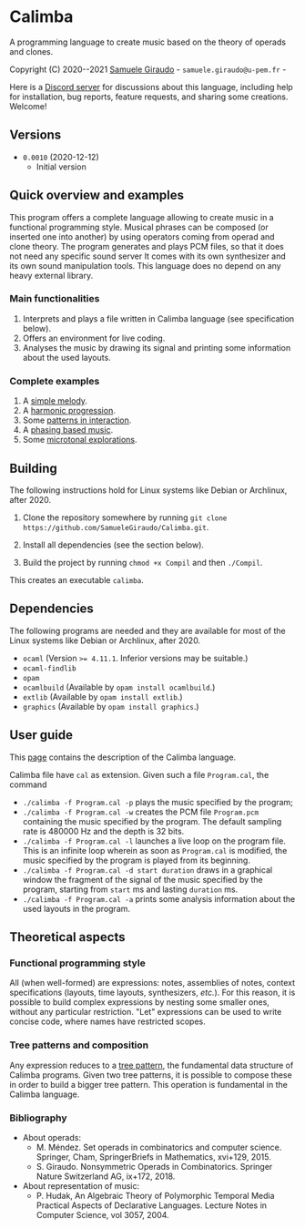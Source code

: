 # Calimba
A programming language to create music based on the theory of operads and clones.

Copyright (C) 2020--2021 [Samuele Giraudo](https://igm.univ-mlv.fr/~giraudo/) -
`samuele.giraudo@u-pem.fr` -


Here is a [Discord server](https://discord.gg/n6Du2Q4QFb) for discussions about this
language, including help for installation, bug reports, feature requests, and sharing some
creations. Welcome!


## Versions
+ `0.0010` (2020-12-12)
    + Initial version


## Quick overview and examples
This program offers a complete language allowing to create music in a functional programming
style. Musical phrases can be composed (or inserted one into another) by using operators
coming from operad and clone theory. The program generates and plays PCM files, so that it
does not need any specific sound server It comes with its own synthesizer and its own sound
manipulation tools. This language does no depend on any heavy external library.


### Main functionalities
1. Interprets and plays a file written in Calimba language (see specification below).
1. Offers an environment for live coding.
1. Analyses the music by drawing its signal and printing some information about the used
   layouts.


### Complete examples
1. A [simple melody](Examples/SimpleMelody.cal).
1. A [harmonic progression](Examples/HarmonicProgression.cal).
1. Some [patterns in interaction](Examples/PatternsInteraction.cal).
1. A [phasing based music](Examples/Phasing.cal).
1. Some [microtonal explorations](Examples/MicrotonalExplorations.cal).


## Building
The following instructions hold for Linux systems like Debian or Archlinux, after 2020.

1. Clone the repository somewhere by running
   `git clone https://github.com/SamueleGiraudo/Calimba.git`.

2. Install all dependencies (see the section below).

3. Build the project by running `chmod +x Compil` and then `./Compil`.

This creates an executable `calimba`.


## Dependencies
The following programs are needed and they are available for most of the Linux systems like
Debian or Archlinux, after 2020.

+ `ocaml` (Version `>= 4.11.1`. Inferior versions may be suitable.)
+ `ocaml-findlib`
+ `opam`
+ `ocamlbuild` (Available by `opam install ocamlbuild`.)
+ `extlib` (Available by `opam install extlib`.)
+ `graphics` (Available by `opam install graphics`.)


## User guide
This [page](Help.md) contains the description of the Calimba language.

Calimba file have `cal` as extension. Given such a file `Program.cal`, the command

+ `./calimba -f Program.cal -p` plays the music specified by the program;
+ `./calimba -f Program.cal -w` creates the PCM file `Program.pcm` containing the music
  specified by the program. The default sampling rate is $480000$ Hz and the depth is $32$
  bits.
+ `./calimba -f Program.cal -l` launches a live loop on the program file. This is an
  infinite loop wherein as soon as `Program.cal` is modified, the music specified by the
  program is played from its beginning.
+ `./calimba -f Program.cal -d start duration` draws in a graphical window the fragment of
  the signal of the music specified by the program, starting from `start` ms and lasting
  `duration` ms.
+ `./calimba -f Program.cal -a` prints some analysis information about the used layouts in
  the program.


## Theoretical aspects

### Functional programming style
All (when well-formed) are expressions: notes, assemblies of notes, context specifications
(layouts, time layouts, synthesizers, _etc._). For this reason, it is possible to build
complex expressions by nesting some smaller ones, without any particular restriction.
"Let" expressions can be used to write concise code, where names have restricted scopes.


### Tree patterns and composition
Any expression reduces to a [tree pattern](Help.md#tree-patterns), the fundamental data
structure of Calimba programs. Given two tree patterns, it is possible to compose these in
order to build a bigger tree pattern. This operation is fundamental in the Calimba language.


### Bibliography

+ About operads:
    + M. Méndez.
      Set operads in combinatorics and computer science.
      Springer, Cham, SpringerBriefs in Mathematics, xvi+129, 2015.
    + S. Giraudo.
      Nonsymmetric Operads in Combinatorics.
      Springer Nature Switzerland AG, ix+172, 2018.
+ About representation of music:
    + P. Hudak,
      An Algebraic Theory of Polymorphic Temporal Media
      Practical Aspects of Declarative Languages.
      Lecture Notes in Computer Science, vol 3057, 2004.

